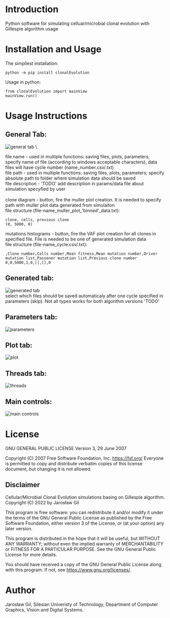 # Introduction

Python software for simulating celluar/microbial clonal evolution with Gillespie algorithm usage

# Installation and Usage

The simpliest installation:
```
python -m pip install clonalEvolution
```

Usage in python:
```
from clonalEvolution import mainView
mainView.run()
```

# Usage Instructions

## General Tab: 
![general tab](https://user-images.githubusercontent.com/110567171/185866346-14d7ae9e-6e87-42ed-8afa-baa764d18db6.jpg) \

file name - used in multiple functions: saving files, plots, parameters; specify name of file (according to windows acceptable characters), data files will have cycle number (name_number.csv/.txt) \
file path - used in multiple functions: saving files, plots, parameters; specify absolute path to folder where simulation data should be saved \
file description - 'TODO' add description in params/data file about simulation specyfied by user \
\
clone diagram - button, fire the muller plot creation. It is needed to specify path with muller plot data generated from simulaiton \
file structure (file-name_muller_plot_'binned'_data.txt): 

```
clone, cells, previous clone
(0, 5000, 0)
```

mutations histograms - button, fire the VAF plot creation for all clones in specified file. File is needed to be one of generated simulation data \
file structure (file-name_cycle.csv/.txt):

```
,Clone number,Cells number,Mean fitness,Mean mutation number,Driver mutation list,Passener mutation list,Previous clone number
0,0,5000,1,0,[],[],0
```

## Generated tab:
![generated tab](https://user-images.githubusercontent.com/110567171/185866348-65f4044f-e12d-46e4-99f8-0de815d5e4ba.jpg) \
select which files should be saved automaticaly after one cycle specified in parameters (skip). Not all types works for both algorithm versions 'TODO'

## Parameters tab:

![parameters](https://user-images.githubusercontent.com/110567171/185866353-a148e844-0aeb-4352-b64e-b1f9062dae39.jpg)

## Plot tab:

![plot](https://user-images.githubusercontent.com/110567171/185866356-aa3da5fe-0942-45dc-b6a9-829d5f40c856.jpg)

## Threads tab:

![threads](https://user-images.githubusercontent.com/110567171/185866359-1eceb813-d664-4f96-abd7-66c702ff2a16.jpg)

## Main controls:

![main controls](https://user-images.githubusercontent.com/110567171/185866351-c42f006e-8023-470e-8210-1adf54d5cac3.jpg)

# License
  
GNU GENERAL PUBLIC LICENSE  Version 3, 29 June 2007

 Copyright (C) 2007 Free Software Foundation, Inc. <https://fsf.org/>
 Everyone is permitted to copy and distribute verbatim copies
 of this license document, but changing it is not allowed.
 
 ## Disclaimer
 
 Cellular/Microbial Clonal Evolution simulations basing on Gillespie algorithm.
    Copyright (C) 2022 by Jarosław Gil

  This program is free software: you can redistribute it and/or modify
  it under the terms of the GNU General Public License as published by
  the Free Software Foundation, either version 3 of the License, or
  (at your option) any later version.

  This program is distributed in the hope that it will be useful,
  but WITHOUT ANY WARRANTY; without even the implied warranty of
  MERCHANTABILITY or FITNESS FOR A PARTICULAR PURPOSE.  See the
  GNU General Public License for more details.

  You should have received a copy of the GNU General Public License
  along with this program.  If not, see <https://www.gnu.org/licenses/>.

# Author

Jarosław Gil, Silesian Univeristy of Technology, Department of Computer Graphics, Vision and Digital Systems.


